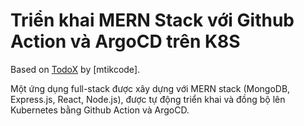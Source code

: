 # Triển khai MERN Stack với Github Action và ArgoCD trên K8S

Based on [TodoX](https://github.com/mtikcode/mtikcode_todoX.git) by [mtikcode].

Một ứng dụng full-stack được xây dựng với MERN stack (MongoDB, Express.js, React, Node.js), được tự động triển khai và đồng bộ lên Kubernetes bằng Github Action và ArgoCD.
